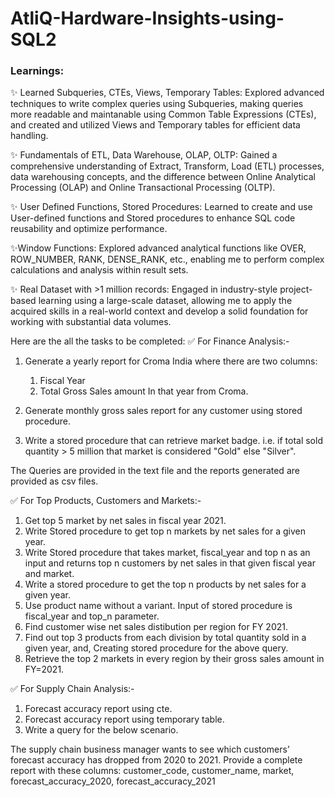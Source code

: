 # AtliQ-Hardware-Insights-using-SQL2

### Learnings:

✨ Learned Subqueries, CTEs, Views, Temporary Tables: Explored advanced techniques to write complex queries using Subqueries, making queries more readable and maintanable using Common Table Expressions (CTEs), and created and utilized Views and Temporary tables for efficient data handling.

✨ Fundamentals of ETL, Data Warehouse, OLAP, OLTP: Gained a comprehensive understanding of Extract, Transform, Load (ETL) processes, data warehousing concepts, and the difference between Online Analytical Processing (OLAP) and Online Transactional Processing (OLTP).

✨ User Defined Functions, Stored Procedures: Learned to create and use User-defined functions and Stored procedures to enhance SQL code reusability and optimize performance.

✨Window Functions: Explored advanced analytical functions like OVER, ROW_NUMBER, RANK, DENSE_RANK, etc., enabling me to perform complex calculations and analysis within result sets.

✨ Real Dataset with >1 million records: Engaged in industry-style project-based learning using a large-scale dataset, allowing me to apply the acquired skills in a real-world context and develop a solid foundation for working with substantial data volumes.

Here are the all the tasks to be completed:
✅ For Finance Analysis:-

1) Generate a yearly report for Croma India where there are two columns:

   1) Fiscal Year
   2) Total Gross Sales amount In that year from Croma.

2) Generate monthly gross sales report for any customer using stored procedure.

3) Write a stored procedure that can retrieve market badge. i.e. if total sold quantity > 5 million that market is considered "Gold" else "Silver".

The Queries are provided in the text file and the reports generated are provided as csv files.

✅ For Top Products, Customers and Markets:-

1) Get top 5 market by net sales in fiscal year 2021.
2) Write Stored procedure to get top n markets by net sales for a given year.
3) Write Stored procedure that takes market, fiscal_year and top n as an input and returns top n customers by net sales in that given fiscal year and market.
4) Write a stored procedure to get the top n products by net sales for a given year.
5) Use product name without a variant. Input of stored procedure is fiscal_year and top_n parameter.
6) Find customer wise net sales distibution per region for FY 2021.
7) Find out top 3 products from each division by total quantity sold in a given year, and, Creating stored procedure for the above query.
8) Retrieve the top 2 markets in every region by their gross sales amount in FY=2021.

✅ For Supply Chain Analysis:-

1) Forecast accuracy report using cte.
2) Forecast accuracy report using temporary table.
3) Write a query for the below scenario.

The supply chain business manager wants to see which customers’ forecast accuracy has dropped from 2020 to 2021. Provide a complete report with these columns: customer_code, customer_name, market, forecast_accuracy_2020, forecast_accuracy_2021

